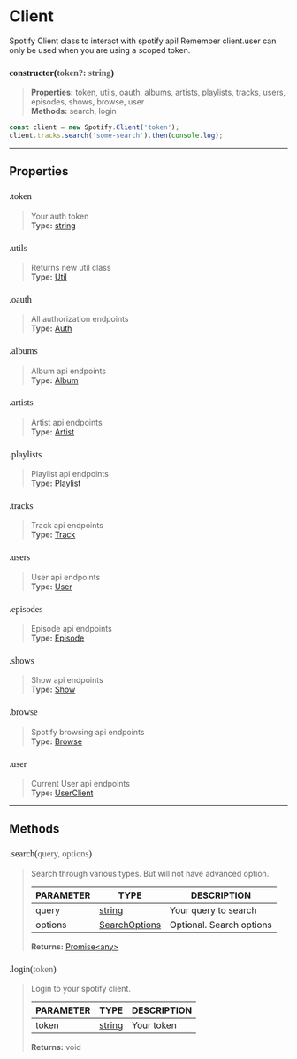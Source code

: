 # Client

Spotify Client class to interact with spotify api! Remember client.user can only be used when you are using a scoped token.
<h3 style="font-family: consolas;" id="constructor">constructor(<font style="opacity: 0.7; font-weight: light;">token?: string</font>)</h3>

> **Properties:** token, utils, oauth, albums, artists, playlists, tracks, users, episodes, shows, browse, user<br>
> **Methods:** search, login
```js
const client = new Spotify.Client('token');
client.tracks.search('some-search').then(console.log);
```

---
## Properties
<h3 style="font-family: consolas; font-weight: lighter;" id="token">.token</h3>

> Your auth token<br>
> **Type:** <a href="https://developer.mozilla.org/en-US/docs/Web/JavaScript/Reference/Global_Objects/string">string</a>
<h3 style="font-family: consolas; font-weight: lighter;" id="utils">.utils</h3>

> Returns new util class<br>
> **Type:** <a href="https://spotify-api-js-test.netlify.app/#/class/util">Util</a>
<h3 style="font-family: consolas; font-weight: lighter;" id="oauth">.oauth</h3>

> All authorization endpoints<br>
> **Type:** <a href="https://spotify-api-js-test.netlify.app/#/class/auth">Auth</a>
<h3 style="font-family: consolas; font-weight: lighter;" id="albums">.albums</h3>

> Album api endpoints<br>
> **Type:** <a href="https://spotify-api-js-test.netlify.app/#/class/album">Album</a>
<h3 style="font-family: consolas; font-weight: lighter;" id="artists">.artists</h3>

> Artist api endpoints<br>
> **Type:** <a href="https://spotify-api-js-test.netlify.app/#/class/artist">Artist</a>
<h3 style="font-family: consolas; font-weight: lighter;" id="playlists">.playlists</h3>

> Playlist api endpoints<br>
> **Type:** <a href="https://spotify-api-js-test.netlify.app/#/class/playlist">Playlist</a>
<h3 style="font-family: consolas; font-weight: lighter;" id="tracks">.tracks</h3>

> Track api endpoints<br>
> **Type:** <a href="https://spotify-api-js-test.netlify.app/#/class/track">Track</a>
<h3 style="font-family: consolas; font-weight: lighter;" id="users">.users</h3>

> User api endpoints<br>
> **Type:** <a href="https://spotify-api-js-test.netlify.app/#/class/user">User</a>
<h3 style="font-family: consolas; font-weight: lighter;" id="episodes">.episodes</h3>

> Episode api endpoints<br>
> **Type:** <a href="https://spotify-api-js-test.netlify.app/#/class/episode">Episode</a>
<h3 style="font-family: consolas; font-weight: lighter;" id="shows">.shows</h3>

> Show api endpoints<br>
> **Type:** <a href="https://spotify-api-js-test.netlify.app/#/class/show">Show</a>
<h3 style="font-family: consolas; font-weight: lighter;" id="browse">.browse</h3>

> Spotify browsing api endpoints<br>
> **Type:** <a href="https://spotify-api-js-test.netlify.app/#/class/browse">Browse</a>
<h3 style="font-family: consolas; font-weight: lighter;" id="user">.user</h3>

> Current User api endpoints<br>
> **Type:** <a href="https://spotify-api-js-test.netlify.app/#/class/userclient">UserClient</a>

---
## Methods
<h3 style="font-family: consolas; font-weight: lighter;" id="search">.search(<font style="opacity: 0.7; font-weight: light;">query, options</font>)</h3>

> Search through various types. But will not have advanced option.
> 
> | PARAMETER   | TYPE    | DESCRIPTION    |
> |--------|---------|----------------|
> | query | <a href="https://developer.mozilla.org/en-US/docs/Web/JavaScript/Reference/Global_Objects/string">string</a> | Your query to search |
> | options | [SearchOptions](/typedef/searchoptions) | <font style="opacity: 07;">Optional. </font>Search options |
> 
> **Returns:** <a href="https://developer.mozilla.org/en-US/docs/Web/JavaScript/Reference/Global_Objects/promise">Promise&lt;any&gt;</a>
<h3 style="font-family: consolas; font-weight: lighter;" id="login">.login(<font style="opacity: 0.7; font-weight: light;">token</font>)</h3>

> Login to your spotify client.
> 
> | PARAMETER   | TYPE    | DESCRIPTION    |
> |--------|---------|----------------|
> | token | <a href="https://developer.mozilla.org/en-US/docs/Web/JavaScript/Reference/Global_Objects/string">string</a> | Your token |
> 
> **Returns:** void